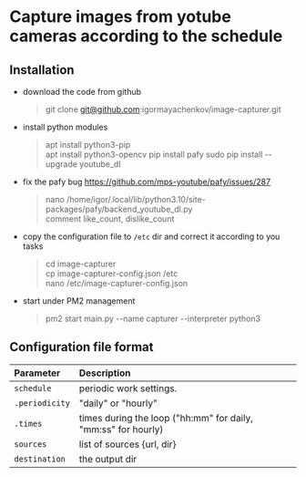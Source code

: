 Capture images from yotube cameras according to the schedule
============================================================
Installation
----------------
- download the code from github
    > git clone git@github.com:igormayachenkov/image-capturer.git
- install python modules
    > apt install python3-pip  
    apt install python3-opencv 
    pip install pafy
    sudo pip install --upgrade youtube_dl
- fix the pafy bug https://github.com/mps-youtube/pafy/issues/287
    > nano /home/igor/.local/lib/python3.10/site-packages/pafy/backend_youtube_dl.py   
    comment like_count, dislike_count
- copy the configuration file to `/etc` dir and correct it according to you tasks
    > cd image-capturer   
    cp image-capturer-config.json /etc   
    nano /etc/image-capturer-config.json
- start under PM2 management
    > pm2 start main.py --name capturer --interpreter python3

Configuration file format
--------------------------
| Parameter                 | Description                                                   |
| :---------------          |:-----------------------------------------------------------   |
| `schedule`                | periodic work settings.                                       |
|   `.periodicity`          | "daily" or "hourly"                                           |
|   `.times`                | times during the loop ("hh:mm" for daily, "mm:ss" for hourly) |
| `sources`                 | list of sources {url, dir}                                    |
| `destination`             | the output dir                                                |
